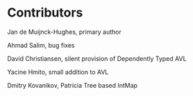 # Contributors

Jan de Muijnck-Hughes, primary author

Ahmad Salim, bug fixes

David Christiansen, silent provision of Dependently Typed AVL

Yacine Hmito, small addition to AVL

Dmitry Kovanikov, Patricia Tree based IntMap
